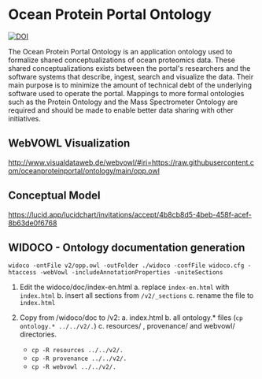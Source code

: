 # Ocean Protein Portal Ontology

[![DOI](https://zenodo.org/badge/305539938.svg)](https://zenodo.org/badge/latestdoi/305539938)

The Ocean Protein Portal Ontology is an application ontology used to formalize shared conceptualizations of ocean proteomics data. These shared conceptualizations exists between the portal's researchers and the software systems that describe, ingest, search and visualize the data. Their main purpose is to minimize the amount of technical debt of the underlying software used to operate the portal. Mappings to more formal ontologies such as the Protein Ontology and the Mass Spectrometer Ontology are required and should be made to enable better data sharing with other initiatives.


## WebVOWL Visualization

http://www.visualdataweb.de/webvowl/#iri=https://raw.githubusercontent.com/oceanproteinportal/ontology/main/opp.owl

## Conceptual Model

https://lucid.app/lucidchart/invitations/accept/4b8cb8d5-4beb-458f-acef-8b63de0f6768

## WIDOCO - Ontology documentation generation

`widoco -ontFile v2/opp.owl -outFolder ./widoco -confFile widoco.cfg -htaccess -webVowl -includeAnnotationProperties -uniteSections`

1. Edit the widoco/doc/index-en.html
  a. replace `index-en.html` with `index.html`
  b. insert all sections from `/v2/_sections`
  c. rename the file to `index.html`

2. Copy from /widoco/doc to /v2:
  a. index.html
  b. all ontology.* files (`cp ontology.* ../../v2/.`)
  c. resources/ , provenance/ and webvowl/ directories.
    - `cp -R resources ../../v2/.`
    - `cp -R provenance ../../v2/.`
    - `cp -R webvowl ../../v2/.`



